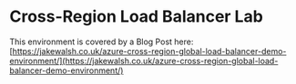 # Cross-Region Load Balancer Lab

This environment is covered by a Blog Post here: [https://jakewalsh.co.uk/azure-cross-region-global-load-balancer-demo-environment/](https://jakewalsh.co.uk/azure-cross-region-global-load-balancer-demo-environment/)